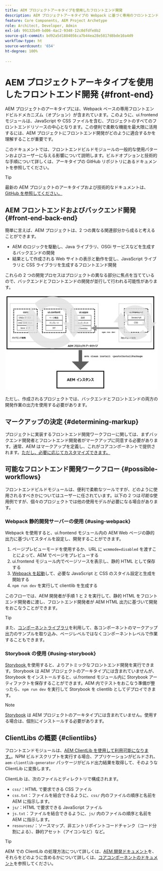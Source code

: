 ```yaml
---
title: AEM プロジェクトアーキタイプを使用したフロントエンド開発
description: AEM プロジェクトアーキタイプの Webpack に基づく専用のフロントエンドビルドメカニズム（オプション）について説明します。
feature: Core Components, AEM Project Archetype
role: Architect, Developer, Admin
exl-id: 99132b49-bd06-4ac2-9348-12c0dfdfe8b2
source-git-commit: bd92a5d1884056ca7b44ea28e5817d8bde10a4d9
workflow-type: ht
source-wordcount: '654'
ht-degree: 100%

---
```



# AEM プロジェクトアーキタイプを使用したフロントエンド開発 {#front-end}

AEM プロジェクトのアーキタイプには、Webpack ベースの専用フロントエンドビルドメカニズム（オプション）が含まれています。このように、ui.frontend モジュールは、JavaScript や CSS ファイルを含む、プロジェクトのすべてのフロントエンドリソースの中心となります。この便利で柔軟な機能を最大限に活用するには、AEM プロジェクトにフロントエンド開発がどのように適合するかを理解することが重要です。

このドキュメントでは、フロントエンドビルドモジュールの一般的な使用パターンおよびユーザーに与える影響について説明します。ビルドオプションと技術的な手順について詳しくは、アーキタイプの GitHub リポジトリにあるドキュメントを参照してください。

>[!TIP]
>
>最新の AEM プロジェクトのアーキタイプおよび技術的なドキュメントは、[GitHub を参照してください。](https://github.com/adobe/aem-project-archetype)

## AEM フロントエンドおよびバックエンド開発 {#front-end-back-end}

簡単に言えば、AEM プロジェクトは、2 つの異なる関連部分から成ると考えることができます。

* AEM のロジックを駆動し、Java ライブラリ、OSGi サービスなどを生成するバックエンドの開発
* 結果として作成される Web サイトの表示と動作を促し、JavaScript ライブラリと CSS ライブラリを生成するフロントエンド開発

これらの 2 つの開発プロセスはプロジェクトの異なる部分に焦点を当てているので、バックエンドとフロントエンドの開発が並行して行われる可能性があります。

![フロントエンドワークフロー図](/help/assets/front-end-flow.png)

ただし、作成されるプロジェクトでは、バックエンドとフロントエンドの両方の開発作業の出力を使用する必要があります。

## マークアップの決定 {#determining-markup}

プロジェクトに実装するフロントエンド開発ワークフローに関しては、まずバックエンド開発者とフロントエンド開発者がマークアップに同意する必要があります。通常、AEM はマークアップを定義し、これがコアコンポーネントで提供されます。[ただし、必要に応じてカスタマイズできます。](/help/developing/customizing.md#customizing-the-markup)

## 可能なフロントエンド開発ワークフロー {#possible-workflows}

フロントエンドビルドモジュールは、便利で柔軟なツールですが、どのように使用されるすべきかについてはユーザーに任されています。以下の 2 つは&#x200B;*可能な*&#x200B;使用例ですが、個々のプロジェクトでは他の使用モデルが必要になる場合があります。

### Webpack 静的開発サーバーの使用 {#using-webpack}

Webpack を使用すると、ui.frontend モジュール内の AEM Web ページの静的出力に基づいてスタイルを設定し、開発することができます。

1. ページプレビューモードを使用するか、URL に `wcmmode=disabled` を渡すことによって、AEM でページをプレビューする
1. ui.frontend モジュール内でページソースを表示し、静的 HTML として保存する
1. [Webpack を起動](#webpack-dev-server)して、必要な JavaScript と CSS のスタイル設定と生成を開始する
1. `npm run dev` を実行して clientlib を生成する

このフローでは、AEM 開発者が手順 1 と 2 を実行して、静的 HTML をフロントエンド開発者に渡し、フロントエンド開発者が AEM HTML 出力に基づいて開発をおこなうことができます。

>[!TIP]
>
>また、[コンポーネントライブラリ](https://adobe.com/go/aem_cmp_library_jp)を利用して、各コンポーネントのマークアップ出力のサンプルを取り込み、ページレベルではなくコンポーネントレベルで作業することもできます。

### Storybook の使用 {#using-storybook}

[Storybook ](https://storybook.js.org)を使用すると、よりアトミックなフロントエンド開発を実行できます。Storybook は AEM プロジェクトのアーキタイプには含まれていませんが、Storybook をインストールすると、ui.frontend モジュール内に Storybook アーティファクトを保存することができます。AEM 内でテストをおこなう準備が整ったら、`npm run dev` を実行して Storybook を clientlib としてデプロイできます。

>[!NOTE]
>
>[Storybook](https://storybook.js.org) は AEM プロジェクトのアーキタイプには含まれていません。使用する場合は、個別にインストールする必要があります。

## ClientLibs の概要 {#clientlibs}

フロントエンドモジュールは、[AEM ClientLib を使用して利用可能になります。](https://experienceleague.adobe.com/docs/experience-manager-cloud-service/implementing/developing/full-stack/clientlibs.html?lang=ja)。NPM ビルドスクリプトを実行する場合、アプリケーションがビルドされ、`aem-clientlib-generator` パッケージがビルド出力結果を取得して、そのような ClientLib に変換します。

ClientLib は、次のファイルとディレクトリで構成されます。

* `css/`：HTML で要求できる CSS ファイル
* `css.txt`：ファイルを結合できるように、`css/` 内のファイルの順序と名前を AEM に指示します。
* `js/`：HTML で要求できる JavaScript ファイル
* `js.txt`：ファイルを結合できるように、`js/` 内のファイルの順序と名前を AEM に指示します。
* `resources/`：ソースマップ、非エントリポイントコードチャンク（コード分割による）、静的アセット（アイコンなど）など。

>[!TIP]
>
>AEM での ClientLib の処理方法について詳しくは、[AEM 開発ドキュメント](https://experienceleague.adobe.com/docs/experience-manager-cloud-service/implementing/developing/full-stack/clientlibs.html?lang=ja)を、それらをどのように含めるかについて詳しくは、[コアコンポーネントのドキュメント](/help/developing/including-clientlibs.md)を参照してください。
